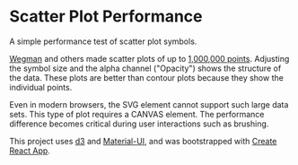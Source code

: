 # Scatter Plot Performance

A simple performance test of scatter plot symbols.  

[Wegman](https://cos.gmu.edu/cds/faculty-profile-edward-wegman/) and others made scatter plots of up to [1,000,000 points](https://www.highcharts.com/demo/android/scatter-boost).  Adjusting the symbol size and the alpha channel ("Opacity") shows the structure of the data.  These plots are better than contour plots because they show the individual points.

Even in modern browsers, the SVG element cannot support such large data sets.  This type of plot requires a CANVAS element.  The performance difference becomes critical during user interactions such as brushing.

This project uses [d3](https://github.com/d3/d3) and [Material-UI](https://github.com/mui-org/material-ui), and was bootstrapped with [Create React App](https://github.com/facebook/create-react-app).
